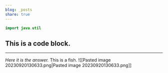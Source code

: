 ```yaml
---
blog: _posts
share: true
---
```

```java
import java.util
```
## This is a code block.
***
*Here it is the answer.*
This is a fish.
![[Pasted image 20230920130633.png|Pasted image 20230920130633.png]]
